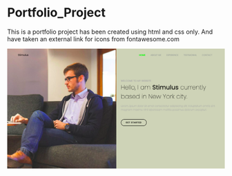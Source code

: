 # Portfolio_Project
This is a portfolio project has been created using html and css only. And have taken an external link for icons from fontawesome.com


<img src="https://github.com/im-niraj/Portfolio_Project/blob/master/images/Screenshot%202022-09-06%20at%2011.13.46%20PM.png?raw=true" alt="">
